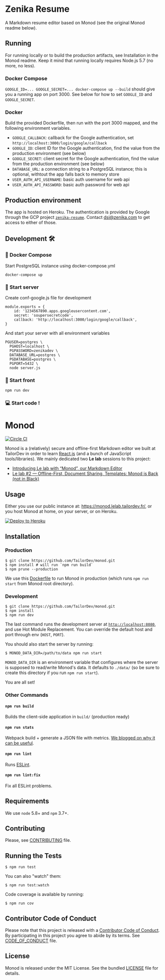 # Zenika Resume

A Markdown resume editor based on Monod (see the original Monod readme below).

## Running

For running locally or to build the production artifacts, see Installation in the Monod readme.
Keep it mind that running locally requires Node.js 5.7 (no more, no less).

### Docker Compose

`GOOGLE_ID=... GOOGLE_SECRET=... docker-compose up --build` should give you a running app on port 3000.
See below for how to set `GOOGLE_ID` and `GOOGLE_SECRET`.

### Docker

Build the provided Dockerfile, then run with the port 3000 mapped, and the following environment variables.

- `GOOGLE_CALLBACK`: callback for the Google authentication, set `http://localhost:3000/login/google/callback`
- `GOOGLE_ID`: client ID for the Google authentication, find the value from the production environment (see below)
- `GOOGLE_SECRET`: client secret for the Google authentication, find the value from the production environment (see below)
- `DATABASE_URL`: a connection string to a PostgreSQL instance; this is optional, withtout the app falls back to memory store
- `USER_AUTH_API_USERNAME`: basic auth username for web api
- `USER_AUTH_API_PASSWORD`: basic auth password for web api

## Production environment

The app is hosted on Heroku. The authentication is provided by Google through the GCP
project [`zenika-resume`](https://console.cloud.google.com/home/dashboard?project=zenika-resume).
Contact dsi@zenika.com to get access to either of those.

## Development 🛠

### 🐳 Docker Compose

Start PostgreSQL instance using docker-compose.yml

```
docker-compose up
```

### 🚜 Start server 

Create conf-google.js file for development
```
module.exports = {
    id: '1234567890.apps.googleusercontent.com',
    secret: 'soupersecretcode',
    callback: 'http://localhost:3000/login/google/callback',
}
```
And start your server with all environment variables
```
PGUSER=postgres \
  PGHOST=localhost \
  PGPASSWORD=zenikadev \
  DATABASE_URL=postgres \
  PGDATABASE=postgres \
  PGPORT=5432 \
  node server.js
```

### 🦄 Start front

```
npm run dev
```

### 💻 Start code !

# Monod

[![Circle CI](https://circleci.com/gh/TailorDev/monod.svg?style=svg)](https://circleci.com/gh/TailorDev/monod)

Monod is a (relatively) secure and offline-first Markdown editor we built at
TailorDev in order to learn [React.js](https://facebook.github.io/react/) (and a
bunch of JavaScript tools/libraries). We mainly dedicated two **Le lab** sessions
to this project:

* [Introducing Le lab with “Monod”, our Markdown
  Editor](https://tailordev.fr/blog/2016/03/11/introducing-le-lab-with-monod-our-markdown-editor/)
* [Le lab #2 — Offline-First, Document Sharing, Templates: Monod is Back (not in
  Black)](https://tailordev.fr/blog/2016/04/15/le-lab-2-offline-first-document-sharing-templates-monod-is-back/)

## Usage

Either you use our public instance at: https://monod.lelab.tailordev.fr/, or you
host Monod at home, on your server, or on Heroku.

[![Deploy to
Heroku](https://www.herokucdn.com/deploy/button.png)](https://heroku.com/deploy)

## Installation


### Production

    $ git clone https://github.com/TailorDev/monod.git
    $ npm install # will run `npm run build`
    $ npm prune --production

We use this
[Dockerfile](https://github.com/TailorDev/dockerfiles/blob/master/node/Dockerfile)
to run Monod in production (which runs `npm run start` from Monod root
directory).

### Development

    $ git clone https://github.com/TailorDev/monod.git
    $ npm install
    $ npm run dev

The last command runs the development server at
[`http://localhost:8080`](http://127.0.0.1:8080), and use Hot Module
Replacement. You can override the default host and port through env (`HOST`,
`PORT`).

You should also start the server by running:

    $ MONOD_DATA_DIR=/path/to/data npm run start

`MONOD_DATA_DIR` is an environment variable that configures where the server
is supposed to read/write Monod's data. It defaults to `./data/` (so be sure
to create this directory if you run `npm run start`).

You are all set!

### Other Commands

#### `npm run build`

Builds the client-side application in `build/` (production ready)

#### `npm run stats`

Webpack build + generate a JSON file with metrics. [We blogged on why it can be
useful](https://tailordev.fr/blog/2016/03/17/loading-dependencies-asynchronously-in-react-components/).

#### `npm run lint`

Runs [ESLint](http://eslint.org/).

#### `npm run lint:fix`

Fix all ESLint problems.


## Requirements

We use `node` 5.8+ and `npm` 3.7+.


## Contributing

Please, see [CONTRIBUTING](CONTRIBUTING.md) file.

## Running the Tests

    $ npm run test

You can also "watch" them:

    $ npm run test:watch

Code coverage is available by running:

    $ npm run cov


## Contributor Code of Conduct

Please note that this project is released with a [Contributor Code of
Conduct](http://contributor-covenant.org/). By participating in this project you
agree to abide by its terms. See [CODE_OF_CONDUCT](CODE_OF_CONDUCT.md) file.

## License

Monod is released under the MIT License. See the bundled [LICENSE](LICENSE.md)
file for details.
